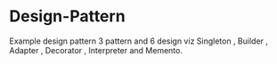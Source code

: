 # Design-Pattern
Example design pattern 3 pattern and 6 design viz Singleton , Builder , Adapter , Decorator , Interpreter and Memento.
